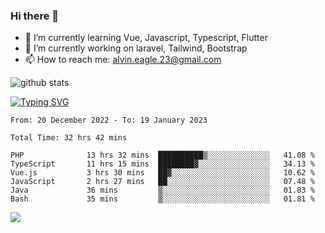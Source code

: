 ### Hi there 👋
- 🌱 I’m currently learning Vue, Javascript, Typescript, Flutter
- 🔭 I’m currently working on laravel, Tailwind, Bootstrap
- 📫 How to reach me: alvin.eagle.23@gmail.com



![github stats](https://github-readme-stats.vercel.app/api?username=alvnfaiz&show_icons=true)


[![Typing SVG](http://readme-typing-svg.herokuapp.com?font=Montserrat&color=%2336BCF7&duration=4000&center=true&lines=Alvin+Faiz;Fullstack+Developer;PHP%2C+Java%2C+Javascript%2C+Python;Laravel%2C+Vue%202%2C+Tailwind%2C+Bootstrap)](https://git.io/typing-svg)

<!--[![Alvnfaiz wakatime stats](https://github-readme-stats.vercel.app/api/wakatime?username=alvnfaiz&layout=compact&theme=dracula)](https://github.com/anuraghazra/github-readme-stats)

<!--START_SECTION:waka-->

```text
From: 20 December 2022 - To: 19 January 2023

Total Time: 32 hrs 42 mins

PHP              13 hrs 32 mins  ██████████▒░░░░░░░░░░░░░░   41.08 %
TypeScript       11 hrs 15 mins  ████████▓░░░░░░░░░░░░░░░░   34.13 %
Vue.js           3 hrs 30 mins   ██▓░░░░░░░░░░░░░░░░░░░░░░   10.62 %
JavaScript       2 hrs 27 mins   ██░░░░░░░░░░░░░░░░░░░░░░░   07.48 %
Java             36 mins         ▒░░░░░░░░░░░░░░░░░░░░░░░░   01.83 %
Bash             35 mins         ▒░░░░░░░░░░░░░░░░░░░░░░░░   01.81 %
```

<!--END_SECTION:waka-->

  <!-- Change the `github-readme-stats.anuraghazra1.vercel.app` to `github-readme-stats.vercel.app`  -->
  <img align="center" src="https://github-readme-stats.anuraghazra1.vercel.app/api/top-langs/?username=alvnfaiz&layout=compact" />
<!--
**alvnfaiz/alvnfaiz** is a ✨ _special_ ✨ repository because its `README.md` (this file) appears on your GitHub profile.

Here are some ideas to get you started:

- 🔭 I’m currently working on ...
- 🌱 I’m currently learning ...
- 👯 I’m looking to collaborate on ...
- 🤔 I’m looking for help with ...
- 💬 Ask me about ...
- 📫 How to reach me: ...
- 😄 Pronouns: ...
- ⚡ Fun fact: ...
-->

